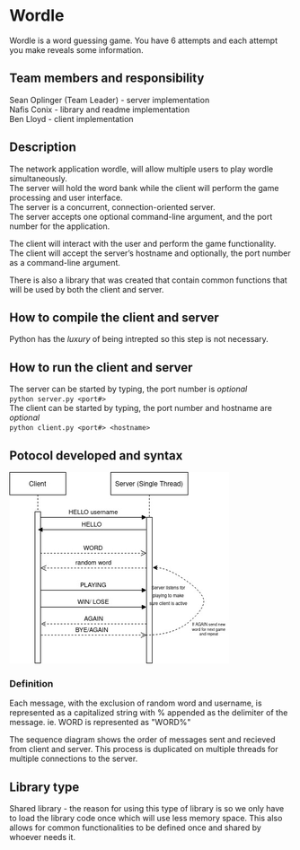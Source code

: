 # Wordle
Wordle is a word guessing game. You have 6 attempts and each attempt you make reveals some information.

## Team members and responsibility
Sean Oplinger (Team Leader) - server implementation <br/>
Nafis Conix - library and readme implementation <br />
Ben Lloyd - client implementation <br />

## Description

The network application wordle, will allow multiple users to play wordle simultaneously.<br />
The server will hold the word bank while the client will perform the game processing and user interface. <br />
The server is a concurrent, connection-oriented server.<br />
The server accepts one optional command-line argument,  and the port number for the application. <br />

The client will interact with the user and perform the game functionality. <br />
The client will accept the server’s hostname and optionally, the port number as a command-line argument. <br /> 

There is also a library that was created that contain common functions that will be used by both the client and server. 


## How to compile the client and server
Python has the *luxury* of being intrepted so this step is not necessary.<br />

## How to run the client and server
The server can be started by typing, the port number is *optional*<br />
`python server.py <port#>`<br />
The client can be started by typing, the port number and hostname are *optional*<br />
`python client.py <port#> <hostname>`<br />

## Potocol developed and syntax
![Sequence Diagram](SequenceDiagram.jpg)
### Definition
Each message, with the exclusion of random word and username, is represented as a capitalized string with % appended as the delimiter of the message. ie. WORD is represented as "WORD%"

The sequence diagram shows the order of messages sent and recieved from client and server. This process is duplicated on multiple threads for multiple connections to the server.

## Library type
Shared library - the reason for using this type of library is so we only have to load the library code once which will
use less memory space. This also allows for common functionalities to be defined once and shared by whoever needs it.
